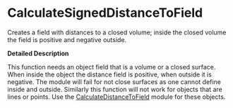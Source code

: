 # CalculateSignedDistanceToField

Creates a field with distances to a closed volume; inside the closed volume the field is positive and negative outside.

**Detailed Description**

This function needs an object field that is a volume or a closed surface. When inside the object the distance field is positive, when outside it is negative. The module will fail for not close surfaces as one cannot define inside and outside. Similarly this function will not work for objects that are lines or points. Use the [CalculateDistanceToField](CalculateDistanceToField.md) module for these objects.
